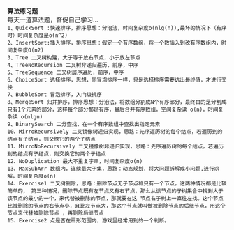 **算法练习题**
<br>
每天一道算法题，督促自己学习...
 <br>
`1、QuickSort :快速排序，排序思想：分治法，时间复杂度o(nlg(n)),最坏的情况下（有序时）时间复杂度是o(n^2)`
<br>
`2、InsertSort:插入排序，排序思想：假定一个有序数组，将一个数插入到改有序数组内，时间复杂度O(n2)`
<br>
`3、Tree 二叉树构建，大于等于放右节点，小于放左节点`
<br>
`4、TreeNoRecursion 二叉树非递归遍历，前序，中序`
<br>
`5、TreeSequence 二叉树层序遍历，前序，中序`
<br>
`6、ChoiceSort 选择排序，思想，同冒泡排序一样，只是选择排序需要选出最终值，才进行交换`
<br>
`7、BubbleSort 冒泡排序，入门级排序`
<br>
`8、MergeSort 归并排序，排序思想：分治法，将数组分割成N个有序部分，最终目的是分割成只有1个元素的部分，这样每个部分都是有序，最后合并有序数组，空间复杂读 o(n)，时间复杂读 o(nlgn)`
<br>
`9、BinarySearch 二分查找，在一个有序数组中查找出指定元素`
<br>
`10、MirroRecursively 二叉镜像树递归实现，思路：先序遍历树的每个结点，若遍历到的结点有子结点，则交换它的两个子结点`
<br>
`11、MirroNoRecursively 二叉镜像树非递归实现，思路：先序遍历树的每个结点，若遍历到的结点有子结点，则交换它的两个子结点`
<br>
`12、NoDuplication 最大不重复字串，时间复杂度o(n)`
<br>
`13、MaxSubArr 数组内，连续最大子集，思路：动态规划，将大问题拆解成小问题,进行求解，时间复杂度o(n)`
<br>
`14、Exercise1 二叉树删除，思路：删除节点无子节点和只有一个节点，这两种情况都是比较简单的，
第三种情况，删除节点既有左节点又有右节点，那么从该节点的子树集合中找到大于该节点的最小的一个，来代替被删除的节点，那就要在这
节点右子树上一直往左找。这个节点比被删除的节点的右节点小，且比左节点大，那这个节点就叫做被删除节点的后继节点，用这个节点来代替被删除节点
，再删除后继节点`
<br>
`15、Exercise2 点是否在扇形范围内，游戏里经常用到的一个判断。`
